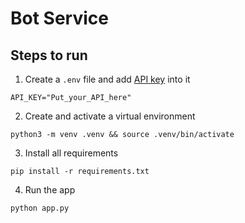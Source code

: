 # Bot Service

## Steps to run

1. Create a `.env` file and add [API key](https://aistudio.google.com/app/apikey) into it

```terminal
API_KEY="Put_your_API_here"
```

2. Create and activate a virtual environment

```terminal
python3 -m venv .venv && source .venv/bin/activate
```

3. Install all requirements

```terminal
pip install -r requirements.txt
```

4. Run the app

```terminal
python app.py
```